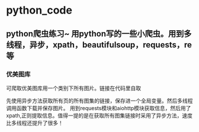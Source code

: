 # python_code
## python爬虫练习~ 用python写的一些小爬虫。用到多线程，异步，xpath，beautifulsoup，requests，re等
### 优美图库
可爬取优美图库用一个类别下所有图片。链接在代码里自取

先使用异步方法获取所有页的所有图集的链接，保存进一个全局变量。然后多线程调用函数下载并保存图片。
用到requests模块和aiohttp模块获取信息，然后用了xpath,正则提取信息。值得一提的是在获取所有图集链接时采用了异步方法，速度比多线程还提升了很多！
